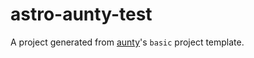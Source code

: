 # astro-aunty-test

A project generated from [aunty](https://github.com/abcnews/aunty)'s `basic` project template.
